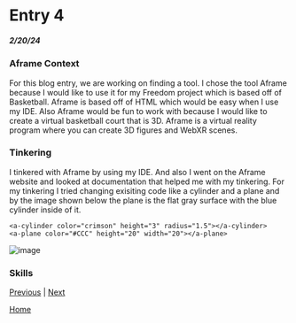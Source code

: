 # Entry 4
##### 2/20/24

### Aframe Context
For this blog entry, we are working on finding a tool. I chose the tool Aframe because I would like to use it for my Freedom project which is based off of Basketball. Aframe is based off of HTML which would be easy when I use my IDE. Also Aframe would be fun to work with because I would like to create a virtual basketball court that is 3D. Aframe is a virtual reality program where you can create 3D figures and WebXR scenes. 


### Tinkering
I tinkered with Aframe by using my IDE. And also I went on the Aframe website and looked at documentation that helped me with my tinkering. For my tinkering I tried changing exisiting code like a cylinder and a plane and by the image shown below the plane is the flat gray surface with the blue cylinder inside of it.
```
<a-cylinder color="crimson" height="3" radius="1.5"></a-cylinder>
<a-plane color="#CCC" height="20" width="20"></a-plane>
```
![image](https://github.com/Vanessaa4793/sep10-freedom-project/assets/146861977/3239d766-f313-4c60-9b3b-3322f1f668f8)

### Skills 


[Previous](entry03.md) | [Next](entry05.md)

[Home](../README.md)
